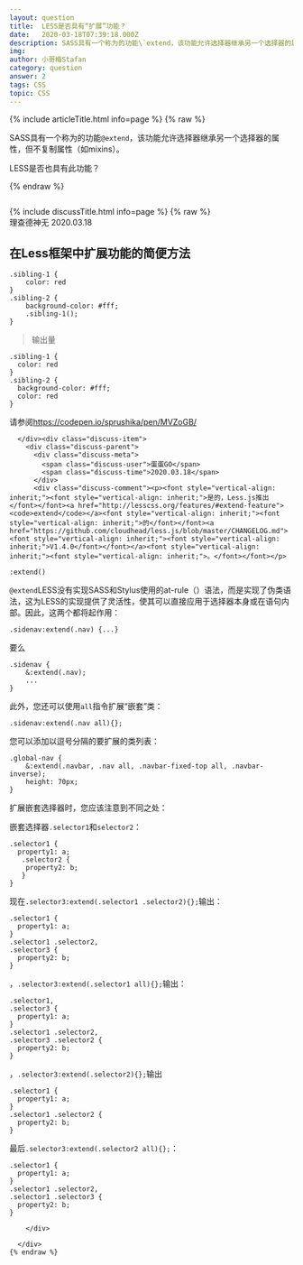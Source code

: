 ```yaml
---
layout: question
title:  LESS是否具有“扩展”功能？
date:   2020-03-18T07:39:18.000Z
description: SASS具有一个称为的功能\`extend，该功能允许选择器继承另一个选择器的属性，但不复制属性（如mixins）。LESS是否也具有此功能？...
img: 
author: 小哥梅Stafan
category: question
answer: 2
tags: CSS
topic: CSS
---
```

<div class="article-root">
  <div class="article">
    {% include articleTitle.html info=page %}
    {% raw %}
    <div class="article-content"><p><font style="vertical-align: inherit;"><font style="vertical-align: inherit;">SASS具有一个称为的功能</font></font><code>@extend</code><font style="vertical-align: inherit;"><font style="vertical-align: inherit;">，</font><font style="vertical-align: inherit;">该功能</font><font style="vertical-align: inherit;">允许选择器继承另一个选择器的属性，但不复制属性（如mixins）。</font></font></p>

<p><font style="vertical-align: inherit;"><font style="vertical-align: inherit;">LESS是否也具有此功能？</font></font></p></div>
    {% endraw %}
  </div>
  <p style="height: 0;width:0;overflow: hidden;"> 第2019篇《LESS是否具有“扩展”功能？》来自Winter(https://github.com/aiyld/aiyld.github.io)的站点</p>
  <div class="discuss-wrapper">
    {% include discussTitle.html info=page %}
    {% raw %}
    <div class="discuss-item">
        <div class="discuss-parent">
          <div class="discuss-meta">
            <span class="discuss-user">理查德神无</span>
            <span class="discuss-time">2020.03.18</span>
          </div>
          <div class="discuss-comment"><h2><font style="vertical-align: inherit;"><font style="vertical-align: inherit;">在Less框架中扩展功能的简便方法</font></font></h2>

<pre><code>.sibling-1 {<font></font>
    color: red<font></font>
}<font></font>
.sibling-2 {<font></font>
    background-color: #fff;<font></font>
    .sibling-1();<font></font>
}<font></font>
</code></pre>

<blockquote>
  <p><font style="vertical-align: inherit;"><font style="vertical-align: inherit;">输出量</font></font></p>
</blockquote>

<pre><code>.sibling-1 {<font></font>
  color: red<font></font>
}<font></font>
.sibling-2 {<font></font>
  background-color: #fff;<font></font>
  color: red<font></font>
}<font></font>
</code></pre>

<p><font style="vertical-align: inherit;"><font style="vertical-align: inherit;">请参阅</font></font><a href="https://codepen.io/sprushika/pen/MVZoGB/" rel="noreferrer"><font style="vertical-align: inherit;"><font style="vertical-align: inherit;">https://codepen.io/sprushika/pen/MVZoGB/</font></font></a></p></div>
        </div>
        
      </div><div class="discuss-item">
        <div class="discuss-parent">
          <div class="discuss-meta">
            <span class="discuss-user">蛋蛋GO</span>
            <span class="discuss-time">2020.03.18</span>
          </div>
          <div class="discuss-comment"><p><font style="vertical-align: inherit;"><font style="vertical-align: inherit;">是的，Less.js推出</font></font><a href="http://lesscss.org/features/#extend-feature"><code>extend</code></a><font style="vertical-align: inherit;"><font style="vertical-align: inherit;">的</font></font><a href="https://github.com/cloudhead/less.js/blob/master/CHANGELOG.md"><font style="vertical-align: inherit;"><font style="vertical-align: inherit;">V1.4.0</font></font></a><font style="vertical-align: inherit;"><font style="vertical-align: inherit;">。</font></font></p>

<pre><code>:extend()
</code></pre>

<p><font style="vertical-align: inherit;"></font><code>@extend</code><font style="vertical-align: inherit;"><font style="vertical-align: inherit;">LESS没有实现SASS和Stylus使用</font><font style="vertical-align: inherit;">的at-rule（</font><font style="vertical-align: inherit;">）语法，</font><font style="vertical-align: inherit;">而是</font><font style="vertical-align: inherit;">实现了伪类语法，这为LESS的实现提供了灵活性，使其可以直接应用于选择器本身或在语句内部。</font><font style="vertical-align: inherit;">因此，这两个都将起作用：</font></font></p>

<pre><code>.sidenav:extend(.nav) {...}
</code></pre>

<p><font style="vertical-align: inherit;"><font style="vertical-align: inherit;">要么 </font></font></p>

<pre><code>.sidenav {<font></font>
    &amp;:extend(.nav);<font></font>
    ...<font></font>
}<font></font>
</code></pre>

<p><font style="vertical-align: inherit;"><font style="vertical-align: inherit;">此外，您还可以使用</font></font><code>all</code><font style="vertical-align: inherit;"><font style="vertical-align: inherit;">指令扩展“嵌套”类：</font></font></p>

<pre><code>.sidenav:extend(.nav all){};
</code></pre>

<p><font style="vertical-align: inherit;"><font style="vertical-align: inherit;">您可以添加以逗号分隔的要扩展的类列表：</font></font></p>

<pre><code>.global-nav {<font></font>
    &amp;:extend(.navbar, .nav all, .navbar-fixed-top all, .navbar-inverse);<font></font>
    height: 70px;<font></font>
}<font></font>
</code></pre>

<p><font style="vertical-align: inherit;"><font style="vertical-align: inherit;">扩展嵌套选择器时，您应该注意到不同之处：</font></font></p>

<p><font style="vertical-align: inherit;"><font style="vertical-align: inherit;">嵌套选择器</font></font><code>.selector1</code><font style="vertical-align: inherit;"><font style="vertical-align: inherit;">和</font></font><code>selector2</code><font style="vertical-align: inherit;"><font style="vertical-align: inherit;">：</font></font></p>

<pre><code>.selector1 {<font></font>
  property1: a;<font></font>
   .selector2 {<font></font>
    property2: b;<font></font>
   }<font></font>
}<font></font>
</code></pre>

<p><font style="vertical-align: inherit;"><font style="vertical-align: inherit;">现在</font></font><code>.selector3:extend(.selector1 .selector2){};</code><font style="vertical-align: inherit;"><font style="vertical-align: inherit;">输出：</font></font></p>

<pre><code>.selector1 {<font></font>
  property1: a;<font></font>
}<font></font>
.selector1 .selector2,<font></font>
.selector3 {<font></font>
  property2: b;<font></font>
}<font></font>
</code></pre>

<p><font style="vertical-align: inherit;"><font style="vertical-align: inherit;">，</font></font><code>.selector3:extend(.selector1 all){};</code><font style="vertical-align: inherit;"><font style="vertical-align: inherit;">输出：</font></font></p>

<pre><code>.selector1,<font></font>
.selector3 {<font></font>
  property1: a;<font></font>
}<font></font>
.selector1 .selector2,<font></font>
.selector3 .selector2 {<font></font>
  property2: b;<font></font>
}<font></font>
</code></pre>

<p><font style="vertical-align: inherit;"><font style="vertical-align: inherit;">，</font></font><code>.selector3:extend(.selector2){};</code><font style="vertical-align: inherit;"><font style="vertical-align: inherit;">输出</font></font></p>

<pre><code>.selector1 {<font></font>
  property1: a;<font></font>
}<font></font>
.selector1 .selector2 {<font></font>
  property2: b;<font></font>
}<font></font>
</code></pre>

<p><font style="vertical-align: inherit;"><font style="vertical-align: inherit;">最后</font></font><code>.selector3:extend(.selector2 all){};</code><font style="vertical-align: inherit;"><font style="vertical-align: inherit;">：</font></font></p>

<pre><code>.selector1 {<font></font>
  property1: a;<font></font>
}<font></font>
.selector1 .selector2,<font></font>
.selector1 .selector3 {<font></font>
  property2: b;<font></font>
}<font></font>
</code></pre></div>
        </div>
        
      </div>
    {% endraw %}
  </div>
<div>
